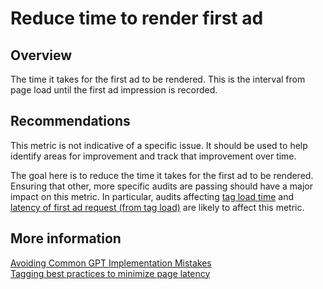 # Reduce time to render first ad

## Overview

The time it takes for the first ad to be rendered. This is the interval from
page load until the first ad impression is recorded.

## Recommendations

This metric is not indicative of a specific issue. It should be used to help
identify areas for improvement and track that improvement over time.

The goal here is to reduce the time it takes for the first ad to be rendered.
Ensuring that other, more specific audits are passing should have a major impact
on this metric. In particular, audits affecting [tag load time](./tag-load-time)
and [latency of first ad request (from tag load)](./ad-request-from-tag-load)
are likely to affect this metric.

## More information

[Avoiding Common GPT Implementation Mistakes](https://developers.google.com/doubleclick-gpt/common_implementation_mistakes)  
[Tagging best practices to minimize page latency](https://support.google.com/admanager/answer/7485975)
